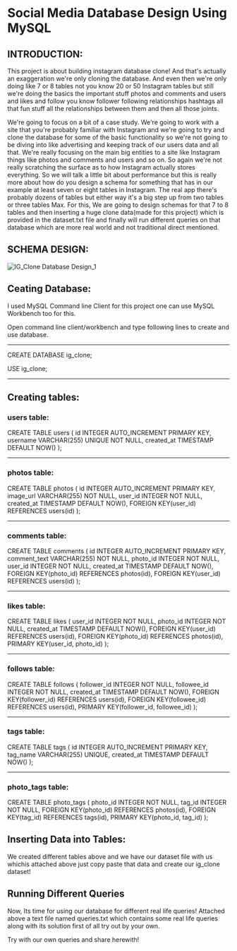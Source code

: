 # Social Media Database Design Using MySQL

## INTRODUCTION:

This project is about building instagram database clone! And that's actually an exaggeration we're only cloning the database. And even then we're only doing like 7 or 8 
tables not you know 20 or 50 Instagram tables but still we're doing the basics the important stuff photos and comments and users and likes and follow you know follower
following relationships hashtags all that fun stuff all the relationships between them and then all those joints.


We're going to focus on a bit of a case study. We're going to work with a site that you're probably familiar with Instagram and we're going to try and clone the database for 
some of the basic functionality so we're not going to be diving into like advertising and keeping track of our users data and all that. We're really focusing on the main big
entities to a site like Instagram things like photos and comments and users and so on. So again we're not really scratching the surface as to how Instagram actually stores
everything. So we will talk a little bit about performance but this is really more about how do you design a schema for something that has in our example at least seven or eight
tables in Instagram. The real app there's probably dozens of tables but either way it's a big step up from two tables or three tables Max. For this, We are going to design schemas
for that 7 to 8 tables and then inserting a huge clone data(made for this project) which is provided in the dataset.txt file and finally will run different queries on that
database which are more real world and not traditional direct mentioned.

## SCHEMA DESIGN:
 
![IG_Clone Database Design_1](https://user-images.githubusercontent.com/75497581/124498945-d28d0b80-ddda-11eb-9348-52ba1ffb4e53.jpg)


## Ceating Database: 

I used MySQL Command line Client for this project one can use MySQL Workbench too for this.

Open command line client/workbench and type following lines to create and use database.

*************************************************************************************
CREATE DATABASE ig_clone;

USE ig_clone;

*************************************************************************************


## Creating tables:

### users table:

CREATE TABLE users (
    id INTEGER AUTO_INCREMENT PRIMARY KEY,
    username VARCHAR(255) UNIQUE NOT NULL,
    created_at TIMESTAMP DEFAULT NOW()
);

*************************************************************************************

### photos table:

 CREATE TABLE photos (
    id INTEGER AUTO_INCREMENT PRIMARY KEY,
    image_url VARCHAR(255) NOT NULL,
    user_id INTEGER NOT NULL,
    created_at TIMESTAMP DEFAULT NOW(),
    FOREIGN KEY(user_id) REFERENCES users(id)
);

*************************************************************************************

### comments table:

CREATE TABLE comments (
    id INTEGER AUTO_INCREMENT PRIMARY KEY,
    comment_text VARCHAR(255) NOT NULL,
    photo_id INTEGER NOT NULL,
    user_id INTEGER NOT NULL,
    created_at TIMESTAMP DEFAULT NOW(),
    FOREIGN KEY(photo_id) REFERENCES photos(id),
    FOREIGN KEY(user_id) REFERENCES users(id)
);

*************************************************************************************

### likes table:

CREATE TABLE likes (
    user_id INTEGER NOT NULL,
    photo_id INTEGER NOT NULL,
    created_at TIMESTAMP DEFAULT NOW(),
    FOREIGN KEY(user_id) REFERENCES users(id),
    FOREIGN KEY(photo_id) REFERENCES photos(id),
    PRIMARY KEY(user_id, photo_id)
);

*************************************************************************************

### follows table:

CREATE TABLE follows (
    follower_id INTEGER NOT NULL,
    followee_id INTEGER NOT NULL,
    created_at TIMESTAMP DEFAULT NOW(),
    FOREIGN KEY(follower_id) REFERENCES users(id),
    FOREIGN KEY(followee_id) REFERENCES users(id),
    PRIMARY KEY(follower_id, followee_id)
);

*************************************************************************************

### tags table:

CREATE TABLE tags (
  id INTEGER AUTO_INCREMENT PRIMARY KEY,
  tag_name VARCHAR(255) UNIQUE,
  created_at TIMESTAMP DEFAULT NOW()
);

*************************************************************************************

### photo_tags table:

CREATE TABLE photo_tags (
    photo_id INTEGER NOT NULL,
    tag_id INTEGER NOT NULL,
    FOREIGN KEY(photo_id) REFERENCES photos(id),
    FOREIGN KEY(tag_id) REFERENCES tags(id),
    PRIMARY KEY(photo_id, tag_id)
);


## Inserting Data into Tables:

We created different tables above and we have our dataset file with us whichis attached above just copy paste that data and create our ig_clone dataset!


## Running Different Queries

Now, Its time for using our database for different real life queries! Attached above a text file named queries.txt which contains some real life queries along with its solution first of all try out by your own.

Try with our own queries and share herewith! 

